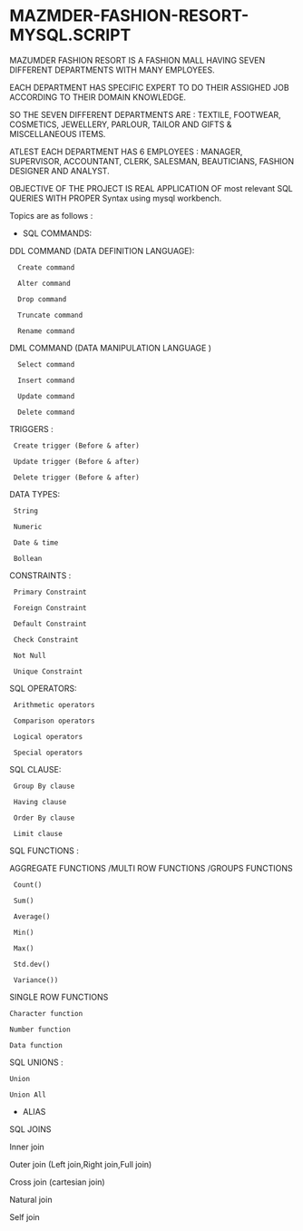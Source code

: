 # MAZMDER-FASHION-RESORT-MYSQL.SCRIPT

MAZUMDER FASHION RESORT IS A FASHION MALL HAVING SEVEN DIFFERENT DEPARTMENTS WITH MANY EMPLOYEES. 

EACH DEPARTMENT HAS SPECIFIC EXPERT TO DO THEIR ASSIGHED JOB ACCORDING TO THEIR DOMAIN KNOWLEDGE. 

SO THE SEVEN DIFFERENT DEPARTMENTS ARE :
TEXTILE, FOOTWEAR, COSMETICS, JEWELLERY, PARLOUR, TAILOR AND GIFTS & MISCELLANEOUS ITEMS. 

ATLEST EACH DEPARTMENT HAS 6 EMPLOYEES :
MANAGER, SUPERVISOR, ACCOUNTANT, CLERK, SALESMAN, BEAUTICIANS, FASHION DESIGNER AND ANALYST. 

OBJECTIVE OF THE PROJECT IS REAL APPLICATION OF most relevant SQL QUERIES WITH PROPER Syntax using mysql workbench. 

Topics are as follows :

- SQL COMMANDS:

DDL COMMAND (DATA DEFINITION LANGUAGE):

      Create command 

      Alter command 

      Drop command 

      Truncate command 

      Rename command 

DML COMMAND (DATA MANIPULATION  LANGUAGE ) 

      Select command 

      Insert command 

      Update command 

      Delete command 

TRIGGERS :

     Create trigger (Before & after)

     Update trigger (Before & after) 

     Delete trigger (Before & after)

DATA TYPES:

     String 

     Numeric
 
     Date & time 

     Bollean 

CONSTRAINTS :

     Primary Constraint 

     Foreign Constraint 

     Default Constraint

     Check Constraint 

     Not Null

     Unique Constraint

SQL OPERATORS:

     Arithmetic operators 

     Comparison operators 

     Logical operators

     Special operators 

SQL CLAUSE:

     Group By clause 

     Having clause

     Order By clause

     Limit clause

SQL FUNCTIONS :

AGGREGATE FUNCTIONS /MULTI ROW FUNCTIONS /GROUPS FUNCTIONS 
 
     Count()
    
     Sum()
    
     Average()
    
     Min()
    
     Max()
    
     Std.dev()
    
     Variance()) 

SINGLE ROW FUNCTIONS 

    Character function

    Number function

    Data function

SQL UNIONS :

    Union
   
    Union All

- ALIAS

SQL JOINS

   Inner join

   Outer join (Left join,Right join,Full join) 

   Cross join (cartesian join) 

   Natural join

   Self join
